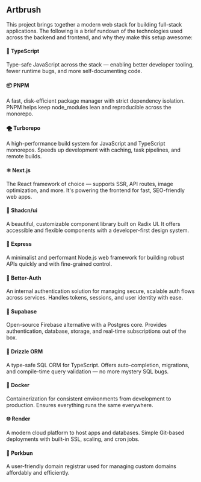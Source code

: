 ## Artbrush

This project brings together a modern web stack for building full-stack applications. The following is a brief rundown of the technologies used across the backend and frontend, and why they make this setup awesome:

#### 🔷 TypeScript
Type-safe JavaScript across the stack — enabling better developer tooling, fewer runtime bugs, and more self-documenting code.

#### 📦 PNPM
A fast, disk-efficient package manager with strict dependency isolation. PNPM helps keep node_modules lean and reproducible across the monorepo.

#### 🌪️ Turborepo
A high-performance build system for JavaScript and TypeScript monorepos. Speeds up development with caching, task pipelines, and remote builds.

#### ⚛️ Next.js
The React framework of choice — supports SSR, API routes, image optimization, and more. It's powering the frontend for fast, SEO-friendly web apps.

#### 🧩 Shadcn/ui
A beautiful, customizable component library built on Radix UI. It offers accessible and flexible components with a developer-first design system.

#### 🔌 Express
A minimalist and performant Node.js web framework for building robust APIs quickly and with fine-grained control.

#### 🔐 Better-Auth
An internal authentication solution for managing secure, scalable auth flows across services. Handles tokens, sessions, and user identity with ease.

#### 🧬 Supabase
Open-source Firebase alternative with a Postgres core. Provides authentication, database, storage, and real-time subscriptions out of the box.

#### 🧾 Drizzle ORM
A type-safe SQL ORM for TypeScript. Offers auto-completion, migrations, and compile-time query validation — no more mystery SQL bugs.

#### 🐳 Docker
Containerization for consistent environments from development to production. Ensures everything runs the same everywhere.

#### 🌐 Render
A modern cloud platform to host apps and databases. Simple Git-based deployments with built-in SSL, scaling, and cron jobs.

#### 🐖 Porkbun
A user-friendly domain registrar used for managing custom domains affordably and efficiently.
